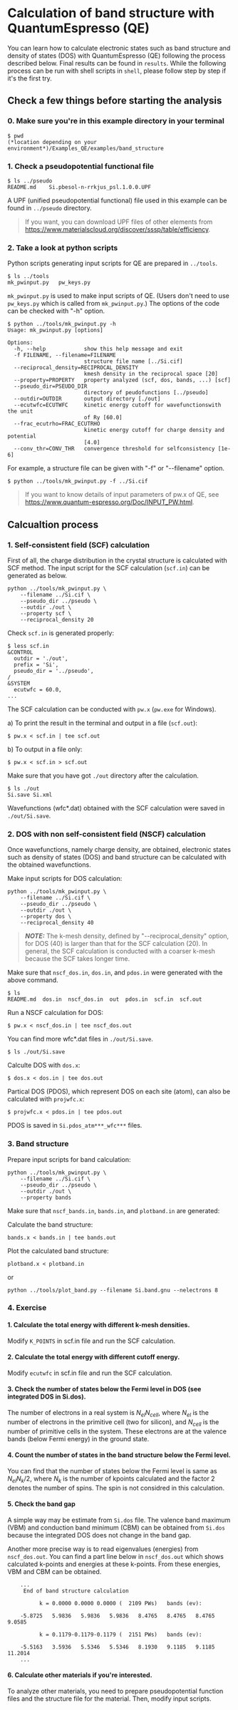 Calculation of band structure with QuantumEspresso (QE)
========================================================

You can learn how to calculate electronic states such as band structure and density of states (DOS) 
with QuantumEspresso (QE) following the process described below.
Final results can be found in ``results``.
While the following process can be run with shell scripts in ``shell``, 
please follow step by step if it's the first try.


Check a few things before starting the analysis 
------------------------------------------------

### 0. Make sure you're in this example directory in your terminal

```
$ pwd
(*location depending on your environment*)/Examples_QE/examples/band_structure
```

### 1. Check a pseudopotential functional file

```
$ ls ../pseudo
README.md    Si.pbesol-n-rrkjus_psl.1.0.0.UPF
```

A UPF (unified pseudopotential functional) file used in this example can be found in ``../pseudo`` directory.

> If you want, you can download UPF files of other elements from 
https://www.materialscloud.org/discover/sssp/table/efficiency.

### 2. Take a look at python scripts

Python scripts generating input scripts for QE are prepared in ``../tools``.

```
$ ls ../tools
mk_pwinput.py   pw_keys.py
```

``mk_pwinput.py`` is used to make input scripts of QE. 
(Users don't need to use ``pw_keys.py`` which is called from ``mk_pwinput.py``.)
The options of the code can be checked with "-h" option.

```
$ python ../tools/mk_pwinput.py -h
Usage: mk_pwinput.py [options]

Options:
  -h, --help            show this help message and exit
  -f FILENAME, --filename=FILENAME
                        structure file name [../Si.cif]
  --reciprocal_density=RECIPROCAL_DENSITY
                        kmesh density in the reciprocal space [20]
  --property=PROPERTY   property analyzed (scf, dos, bands, ...) [scf]
  --pseudo_dir=PSEUDO_DIR
                        directory of peudofunctions [../pseudo]
  --outdir=OUTDIR       output directory [./out]
  --ecutwfc=ECUTWFC     kinetic energy cutoff for wavefunctionswith the unit
                        of Ry [60.0]
  --frac_ecutrho=FRAC_ECUTRHO
                        kinetic energy cutoff for charge density and potential
                        [4.0]
  --conv_thr=CONV_THR   convergence threshold for selfconsistency [1e-6]
```

For example, a structure file can be given with "-f" or "--filename" option.

```
$ python ../tools/mk_pwinput.py -f ../Si.cif
```

> If you want to know details of input parameters of pw.x of QE, see 
https://www.quantum-espresso.org/Doc/INPUT_PW.html.


Calcualtion process
--------------------

### 1. Self-consistent field (SCF) calculation

First of all, the charge distribution in the crystal structure is calculated with SCF method. 
The input script for the SCF calculation (``scf.in``) can be generated as below.

```
python ../tools/mk_pwinput.py \
    --filename ../Si.cif \
    --pseudo_dir ../pseudo \
    --outdir ./out \
    --property scf \
    --reciprocal_density 20 
```

Check ``scf.in`` is generated properly:

```
$ less scf.in
&CONTROL
  outdir = './out',
  prefix = 'Si',
  pseudo_dir = '../pseudo',
/
&SYSTEM
  ecutwfc = 60.0,
...
```

The SCF calculation can be conducted with ``pw.x`` (``pw.exe`` for Windows).

a) To print the result in the terminal and output in a file (``scf.out``):
```
$ pw.x < scf.in | tee scf.out
```

b) To output in a file only:
```
$ pw.x < scf.in > scf.out
```

Make sure that you have got ``./out`` directory after the calculation.

```
$ ls ./out
Si.save Si.xml
```

Wavefunctions (wfc\*.dat) obtained with the SCF calculation were saved in ``./out/Si.save``.


### 2. DOS with non self-consistent field (NSCF) calculation

Once wavefunctions, namely charge density, are obtained,
electronic states such as density of states (DOS) and band structure
can be calculated with the obtained wavefunctions.

Make input scripts for DOS calculation:

```
python ../tools/mk_pwinput.py \
    --filename ../Si.cif \
    --pseudo_dir ../pseudo \
    --outdir ./out \
    --property dos \
    --reciprocal_density 40
```

> **_NOTE:_** 
The k-mesh density, defined by "--reciprocal_density" option, for DOS (40)
is larger than that for the SCF calculation (20). 
In general, the SCF calculation is conducted with a coarser k-mesh 
because the SCF takes longer time.

Make sure that ``nscf_dos.in``, ``dos.in``, and ``pdos.in`` were generated with the above command.

```
$ ls
README.md  dos.in  nscf_dos.in  out  pdos.in  scf.in  scf.out
```

Run a NSCF calculation for DOS:

```
$ pw.x < nscf_dos.in | tee nscf_dos.out
```

You can find more wfc\*.dat files in ``./out/Si.save``.

```
$ ls ./out/Si.save
```

Calculte DOS with ``dos.x``:

```
$ dos.x < dos.in | tee dos.out
```

Partical DOS (PDOS), which represent DOS on each site (atom), can also be calculated with ``projwfc.x``:

```
$ projwfc.x < pdos.in | tee pdos.out
```

PDOS is saved in ``Si.pdos_atm***_wfc***`` files.


### 3. Band structure

Prepare input scripts for band calculation:

```
python ../tools/mk_pwinput.py \
    --filename ../Si.cif \
    --pseudo_dir ../pseudo \
    --outdir ./out \
    --property bands
```

Make sure that ``nscf_bands.in``, ``bands.in``, and ``plotband.in`` are generated:

Calculate the band structure:

```
bands.x < bands.in | tee bands.out
```

Plot the calculated band structure:

```
plotband.x < plotband.in
```

or

```
python ../tools/plot_band.py --filename Si.band.gnu --nelectrons 8
```

### 4. Exercise

#### 1. Calculate the total energy with different k-mesh densities.

Modify ``K_POINTS`` in scf.in file and run the SCF calculation.

#### 2. Calculate the total energy with different cutoff energy.

Modify ``ecutwfc`` in scf.in file and run the SCF calculation.

#### 3. Check the number of states below the Fermi level in DOS (see integrated DOS in Si.dos).

The number of electrons in a real system is $N_{el} N_{cell}$, 
where 
$N_{el}$ is the number of electrons in the primitive cell (two for silicon), and
$N_{cell}$ is the number of primitive cells in the system.
These electrons are at the valence bands (below Fermi energy) in the ground state.

#### 4. Count the number of states in the band structure below the Fermi level.

You can find that the number of states below the Fermi level is same as 
$N_{el} N_{k} / 2$, where $N_{k}$ is the number of kpoints calculated and
the factor 2 denotes the number of spins. The spin is not considred in this calculation.

#### 5. Check the band gap

A simple way may be estimate from ``Si.dos`` file. 
The valence band maximum (VBM) and conduction band minimum (CBM) can be obtained from ``Si.dos`` because
the integrated DOS does not change in the band gap.

Another more precise way is to read eigenvalues (energies) from ``nscf_dos.out``.
You can find a part line below in ``nscf_dos.out`` 
which shows calculated k-points and energies at these k-points.
From these energies, VBM and CBM can be obtained.

```
    ...
     End of band structure calculation

          k = 0.0000 0.0000 0.0000 (  2109 PWs)   bands (ev):

    -5.8725   5.9836   5.9836   5.9836   8.4765   8.4765   8.4765   9.0585

          k = 0.1179-0.1179-0.1179 (  2151 PWs)   bands (ev):

    -5.5163   3.5936   5.5346   5.5346   8.1930   9.1185   9.1185  11.2014
    ...
```

#### 6. Calculate other materials if you're interested.

To analyze other materials, you need to prepare pseudopotential function files and
the structure file for the material. Then, modify input scripts.

